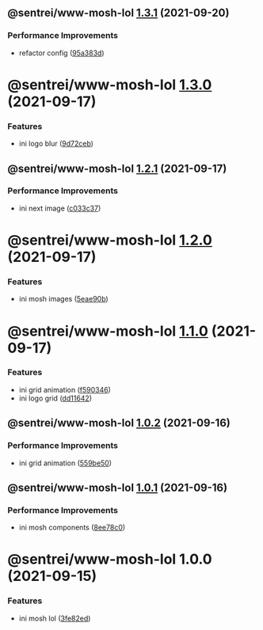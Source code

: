 ## @sentrei/www-mosh-lol [1.3.1](https://github.com/sentrei/sentrei/compare/@sentrei/www-mosh-lol@1.3.0...@sentrei/www-mosh-lol@1.3.1) (2021-09-20)

### Performance Improvements

- refactor config ([95a383d](https://github.com/sentrei/sentrei/commit/95a383d509da197c9b984b94d18f4d3ebc22836e))

# @sentrei/www-mosh-lol [1.3.0](https://github.com/sentrei/sentrei/compare/@sentrei/www-mosh-lol@1.2.1...@sentrei/www-mosh-lol@1.3.0) (2021-09-17)

### Features

- ini logo blur ([9d72ceb](https://github.com/sentrei/sentrei/commit/9d72ceb8418b193b86abc4efb47d7b5980d29df3))

## @sentrei/www-mosh-lol [1.2.1](https://github.com/sentrei/sentrei/compare/@sentrei/www-mosh-lol@1.2.0...@sentrei/www-mosh-lol@1.2.1) (2021-09-17)

### Performance Improvements

- ini next image ([c033c37](https://github.com/sentrei/sentrei/commit/c033c37c4ce2c1af6c1366140c78e7a054bab637))

# @sentrei/www-mosh-lol [1.2.0](https://github.com/sentrei/sentrei/compare/@sentrei/www-mosh-lol@1.1.0...@sentrei/www-mosh-lol@1.2.0) (2021-09-17)

### Features

- ini mosh images ([5eae90b](https://github.com/sentrei/sentrei/commit/5eae90b14783a24a481fec51922bb2af6454e16b))

# @sentrei/www-mosh-lol [1.1.0](https://github.com/sentrei/sentrei/compare/@sentrei/www-mosh-lol@1.0.2...@sentrei/www-mosh-lol@1.1.0) (2021-09-17)

### Features

- ini grid animation ([f590346](https://github.com/sentrei/sentrei/commit/f59034687594fa459d440f495b10c2ff8beae600))
- ini logo grid ([dd11642](https://github.com/sentrei/sentrei/commit/dd116422fef4d9e9119a0ea2f2a7ec83845b0120))

## @sentrei/www-mosh-lol [1.0.2](https://github.com/sentrei/sentrei/compare/@sentrei/www-mosh-lol@1.0.1...@sentrei/www-mosh-lol@1.0.2) (2021-09-16)

### Performance Improvements

- ini grid animation ([559be50](https://github.com/sentrei/sentrei/commit/559be5038756f1365ade22f7c3308f28141ceb5f))

## @sentrei/www-mosh-lol [1.0.1](https://github.com/sentrei/sentrei/compare/@sentrei/www-mosh-lol@1.0.0...@sentrei/www-mosh-lol@1.0.1) (2021-09-16)

### Performance Improvements

- ini mosh components ([8ee78c0](https://github.com/sentrei/sentrei/commit/8ee78c00d4c6aa2e16c53d2010179e060f797d09))

# @sentrei/www-mosh-lol 1.0.0 (2021-09-15)

### Features

- ini mosh lol ([3fe82ed](https://github.com/sentrei/sentrei/commit/3fe82edce9d55582cf1ca449e880f857b55f7ac9))
